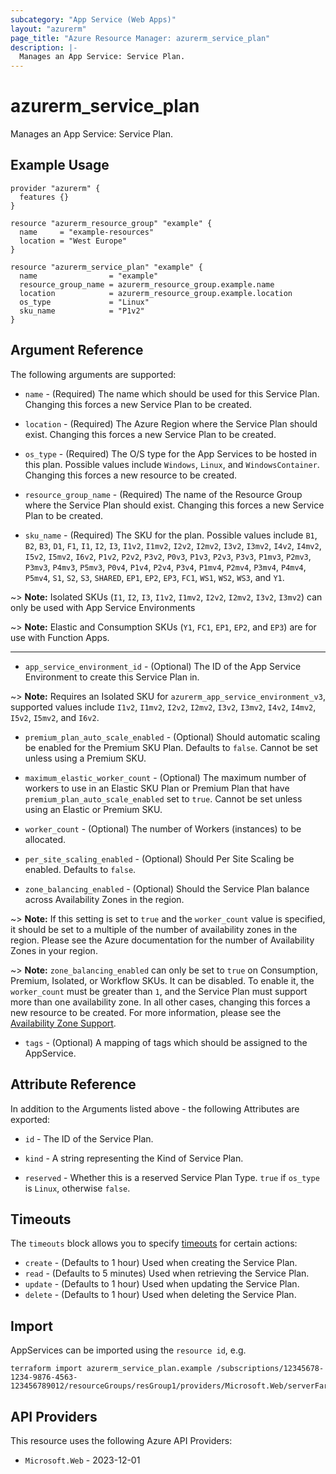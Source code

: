 ```yaml
---
subcategory: "App Service (Web Apps)"
layout: "azurerm"
page_title: "Azure Resource Manager: azurerm_service_plan"
description: |-
  Manages an App Service: Service Plan.
---
```


# azurerm_service_plan

Manages an App Service: Service Plan.

## Example Usage

```hcl
provider "azurerm" {
  features {}
}

resource "azurerm_resource_group" "example" {
  name     = "example-resources"
  location = "West Europe"
}

resource "azurerm_service_plan" "example" {
  name                = "example"
  resource_group_name = azurerm_resource_group.example.name
  location            = azurerm_resource_group.example.location
  os_type             = "Linux"
  sku_name            = "P1v2"
}
```

## Argument Reference

The following arguments are supported:

* `name` - (Required) The name which should be used for this Service Plan. Changing this forces a new Service Plan to be created.

* `location` - (Required) The Azure Region where the Service Plan should exist. Changing this forces a new Service Plan to be created.

* `os_type` - (Required) The O/S type for the App Services to be hosted in this plan. Possible values include `Windows`, `Linux`, and `WindowsContainer`. Changing this forces a new resource to be created.

* `resource_group_name` - (Required) The name of the Resource Group where the Service Plan should exist. Changing this forces a new Service Plan to be created.

* `sku_name` - (Required) The SKU for the plan. Possible values include `B1`, `B2`, `B3`, `D1`, `F1`, `I1`, `I2`, `I3`, `I1v2`, `I1mv2`, `I2v2`, `I2mv2`, `I3v2`, `I3mv2`, `I4v2`, `I4mv2`, `I5v2`, `I5mv2`, `I6v2`, `P1v2`, `P2v2`, `P3v2`, `P0v3`, `P1v3`, `P2v3`, `P3v3`, `P1mv3`, `P2mv3`, `P3mv3`, `P4mv3`, `P5mv3`, `P0v4`, `P1v4`, `P2v4`, `P3v4`, `P1mv4`, `P2mv4`, `P3mv4`, `P4mv4`, `P5mv4`, `S1`, `S2`, `S3`, `SHARED`, `EP1`, `EP2`, `EP3`, `FC1`, `WS1`, `WS2`, `WS3`, and `Y1`.

~> **Note:** Isolated SKUs (`I1`, `I2`, `I3`, `I1v2`, `I1mv2`, `I2v2`, `I2mv2`, `I3v2`, `I3mv2`) can only be used with App Service Environments

~> **Note:** Elastic and Consumption SKUs (`Y1`, `FC1`, `EP1`, `EP2`, and `EP3`) are for use with Function Apps.

---

* `app_service_environment_id` - (Optional) The ID of the App Service Environment to create this Service Plan in.

~> **Note:** Requires an Isolated SKU for `azurerm_app_service_environment_v3`, supported values include `I1v2`, `I1mv2`, `I2v2`, `I2mv2`, `I3v2`, `I3mv2`, `I4v2`, `I4mv2`, `I5v2`, `I5mv2`, and `I6v2`.

* `premium_plan_auto_scale_enabled` - (Optional) Should automatic scaling be enabled for the Premium SKU Plan. Defaults to `false`. Cannot be set unless using a Premium SKU.

* `maximum_elastic_worker_count` - (Optional) The maximum number of workers to use in an Elastic SKU Plan or Premium Plan that have `premium_plan_auto_scale_enabled` set to `true`. Cannot be set unless using an Elastic or Premium SKU.

* `worker_count` - (Optional) The number of Workers (instances) to be allocated.

* `per_site_scaling_enabled` - (Optional) Should Per Site Scaling be enabled. Defaults to `false`.

* `zone_balancing_enabled` - (Optional) Should the Service Plan balance across Availability Zones in the region.

~> **Note:** If this setting is set to `true` and the `worker_count` value is specified, it should be set to a multiple of the number of availability zones in the region. Please see the Azure documentation for the number of Availability Zones in your region.

~> **Note:** `zone_balancing_enabled` can only be set to `true` on Consumption, Premium, Isolated, or Workflow SKUs. It can be disabled. To enable it, the `worker_count` must be greater than `1`, and the Service Plan must support more than one availability zone. In all other cases, changing this forces a new resource to be created. For more information, please see the [Availability Zone Support](https://learn.microsoft.com/en-us/azure/reliability/reliability-app-service?tabs=azurecli&pivots=free-shared-basic#availability-zone-support).

* `tags` - (Optional) A mapping of tags which should be assigned to the AppService.

## Attribute Reference

In addition to the Arguments listed above - the following Attributes are exported:

* `id` - The ID of the Service Plan.

* `kind` - A string representing the Kind of Service Plan.

* `reserved` - Whether this is a reserved Service Plan Type. `true` if `os_type` is `Linux`, otherwise `false`.

## Timeouts

The `timeouts` block allows you to specify [timeouts](https://developer.hashicorp.com/terraform/language/resources/configure#define-operation-timeouts) for certain actions:

* `create` - (Defaults to 1 hour) Used when creating the Service Plan.
* `read` - (Defaults to 5 minutes) Used when retrieving the Service Plan.
* `update` - (Defaults to 1 hour) Used when updating the Service Plan.
* `delete` - (Defaults to 1 hour) Used when deleting the Service Plan.

## Import

AppServices can be imported using the `resource id`, e.g.

```shell
terraform import azurerm_service_plan.example /subscriptions/12345678-1234-9876-4563-123456789012/resourceGroups/resGroup1/providers/Microsoft.Web/serverFarms/farm1
```

## API Providers
<!-- This section is generated, changes will be overwritten -->
This resource uses the following Azure API Providers:

* `Microsoft.Web` - 2023-12-01
